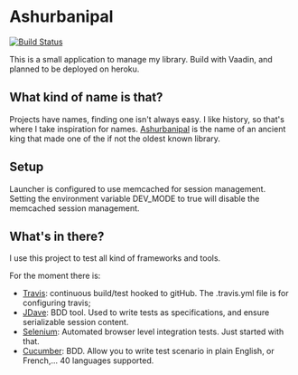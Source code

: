 Ashurbanipal
============
[![Build Status](https://secure.travis-ci.org/nhurion/ashurbanipal.png)](http://travis-ci.org/nhurion/ashurbanipal)

This is a small application to manage my library.
Build with Vaadin, and planned to be deployed on heroku.

What kind of name is that?
--------------------------

Projects have names, finding one isn't always easy. I like history, so that's where I take inspiration for names.
[Ashurbanipal](http://en.wikipedia.org/wiki/Ashurbanipal) is the name of an ancient king
that made one of the if not the oldest known library.

Setup
-----

Launcher is configured to use memcached for session management.
Setting the environment variable DEV_MODE to true will disable the memcached session management.

What's in there?
----------------

I use this project to test all kind of frameworks and tools.

For the moment there is:
* [Travis](http://travis-ci.org/): continuous build/test hooked to gitHub. The .travis.yml file is for configuring travis;
* [JDave](http://jdave.org/): BDD tool. Used to write tests as specifications, and ensure serializable session content.
* [Selenium](http://seleniumhq.org/): Automated browser level integration tests. Just started with that.
* [Cucumber](https://github.com/cucumber/cucumber-jvm): BDD. Allow you to write test scenario in plain English, or French,... 40 languages supported.
